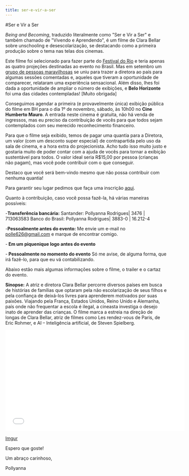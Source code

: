 ```yaml
---
title: ser-e-vir-a-ser
---
```


#Ser e Vir a Ser

<i>Being and Becoming</i>, traduzido literalmente como "Ser e Vir a Ser" e também chamado de "Vivendo e Aprendendo", é um filme de Clara Bellar sobre unschooling e desescolarização, se destacando como a primeira produção sobre o tema nas telas dos cinemas.

Este filme foi selecionado para fazer parte do <a href=http://www.festivaldorio.com.br/br/filmes/being-and-becoming>Festival do Rio</a> e teria apenas as quatro projeções destinadas ao evento no Brasil. Mas em setembro um <a href=http://sereviraser.wordpress.com/contato/>grupo de pessoas maravilhosas</a> se uniu para trazer a diretora ao país para algumas sessões comentadas e, aqueles que tiveram a oportunidade de comparecer, relataram uma experiência sensacional. Além disso, lhes foi dada a oportunidade de ampliar o número de exibições, e <b>Belo Horizonte</b> foi uma das cidades contempladas! [Muito obrigada]

Conseguimos agendar a primeira (e provavelmente única) exibição pública do filme em BH para o dia 1º de novembro, sábado, às 10h00 no <b>Cine Humberto Mauro</b>. A entrada neste cinema é gratuita, não há venda de ingressos, mas eu preciso da contribuição de vocês para que todos sejam contemplados com seu merecido reconhecimento financeiro.

Para que o filme seja exibido, temos de pagar uma quantia para a Diretora, um valor (com um desconto super especial) de contrapartida pelo uso da sala de cinema, e a hora extra do projecionista. Acho tudo isso muito justo e gostaria muito de poder contar com a ajuda de vocês para tornar a exibição sustentável para todos. O valor ideal seria R$15,00 por pessoa (crianças não pagam), mas você pode contribuir com o que conseguir. 

Destaco que você será bem-vindo mesmo que não possa contribuir com nenhuma quantia!

Para garantir seu lugar pedimos que faça uma inscrição <a href=http://goo.gl/CCzKy6>aqui</a>.

Quanto à contribuição, caso você possa fazê-la, há várias maneiras possíveis:

-<b>Transferência bancária:</b>
Santander: Pollyanna Rodrigues| 3476 | 713063583
Banco do Brasil: Pollyanna Rodrigues| 3883-0 | 16.212-4

-<b>Pessoalmente antes do evento:</b>
Me envie um e-mail no polle626@gmail.com e marque de encontrar comigo.

-<b> Em um piquenique logo antes do evento </b>

-<b> Pessoalmente no momento do evento</b>
Só me avise, de alguma forma, que irá fazê-lo, para que eu vá contabilizando.

Abaixo estão mais algumas informações sobre o filme, o trailer e o cartaz do evento.

<b>Sinopse:</b> A atriz e diretora Clara Bellar percorre diversos países em busca de histórias de famílias que optaram pela não escolarização de seus filhos e pela confiança de deixá-los livres para aprenderem motivados por suas paixões. Viajando pela França, Estados Unidos, Reino Unido e Alemanha, país onde não frequentar a escola é ilegal, a cineasta investiga o desejo inato de aprender das crianças. O filme marca a estreia na direção de longas de Clara Bellar, atriz de filmes como Les rendez-vous de Paris, de Eric Rohmer, e AI – Inteligência artificial, de Steven Spielberg.

<iframe width="560" height="315" src="//www.youtube.com/embed/lpzhUhAiOhw" frameborder="0" allowfullscreen></iframe>

[Imgur](http://i.imgur.com/rKLall4.jpg)

Espero que goste!

Um abraço carinhoso,

Pollyanna